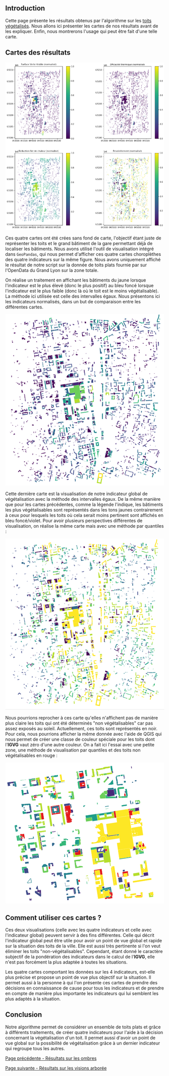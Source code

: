 ## Introduction
Cette page présente les résultats obtenus par l'algorithme sur les [toits végétalisés](Toits). Nous allons ici présenter les cartes de nos résultats avant de les expliquer. Enfin, nous montrerons l'usage qui peut être fait d'une telle carte.

## Cartes des résultats

![finale](finale.png)

Ces quatre cartes ont été crées sans fond de carte, l'objectif étant juste de représenter les toits et le grand bâtiment de la gare permettant déjà de localiser les bâtiments. Nous avons utilisé l'outil de visualisation intégré dans `GeoPandas`, qui nous permet d'afficher ces quatre cartes choroplèthes des quatre indicateurs sur la même figure. Nous avons uniquement affiché le résultat de notre script sur la donnée de toits plats fournie par sur l'OpenData du Grand Lyon sur la zone totale. 

On réalise un traitement en affichant les bâtiments du jaune lorsque l'indicateur est le plus élevé (donc le plus positif) au bleu foncé lorsque l'indicateur est le plus faible (donc là où le toit est le moins végétalisable). La méthode ici utilisée est celle des intervalles égaux. Nous présentons ici les indicateurs normalisés, dans un but de comparaison entre les différentes cartes. 


![intervalles](intervalles.png)

Cette dernière carte est la visualisation de notre indicateur global de végétalisation avec la méthode des intervalles égaux. De la même manière que pour les cartes précédentes, comme la légende l'indique, les bâtiments les plus végétalisables sont représentés dans les tons jaunes contrairement à ceux pour lesquels les toits où cela serait moins pertinent sont affichés en bleu foncé/violet. Pour avoir plusieurs perspectives différentes de visualisation, on réalise la même carte mais avec une méthode par quantiles : 

![quantiles](quantiles.png)

Nous pourrions reprocher à ces carte qu'elles n'affichent pas de manière plus claire les toits qui ont été déterminés "non végétalisables" car pas assez exposés au soleil. Actuellement, ces toits sont représentés en noir. Pour cela, nous pourrions afficher la même donnée avec l'aide de QGIS qui nous permet de créer une classe de couleur spéciale pour les toits dont l'**IGVG** vaut zéro d'une autre couleur. On a fait ici l'essai avec une petite zone, une méthode de visualisation par quantiles et des toits non végétalisables en rouge : 

![qgisrouge](qgisrouge.png)

## Comment utiliser ces cartes ?

Ces deux visualisations (celle avec les quatre indicateurs et celle avec l'indicateur global) peuvent servir à des fins différentes. Celle qui décrit l'indicateur global peut être utile pour avoir un point de vue global et rapide sur la situation des toits de la ville. Elle est aussi très pertinente si l'on veut éliminer les toits "non-végétalisables". Cependant, étant donné le caractère subjectif de la pondération des indicateurs dans le calcul de l'**IGVG**, elle n'est pas forcément la plus adaptée à toutes les situations. 

Les quatre cartes comportant les données sur les 4 indicateurs, est-elle plus précise et propose un point de vue plus objectif sur la situation. Il permet aussi à la personne à qui l'on présente ces cartes de prendre des décisions en connaissance de cause pour tous les indicateurs et de prendre en compte de manière plus importante les indicateurs qui lui semblent les plus adaptés à la situation. 

## Conclusion
Notre algorithme permet de considérer un ensemble de toits plats et grâce à différents traitements, de créer quatre indicateurs pour l'aide à la décision concernant la végétalisation d'un toit. Il permet aussi d'avoir un point de vue global sur la possibilité de végétalisation grâce à un dernier indicateur qui regroupe tous les autres. 

[Page précédente - Résultats sur les ombres](Resultats-ombre)

[Page suivante - Résultats sur les visions arborée](Resultats-Vision)